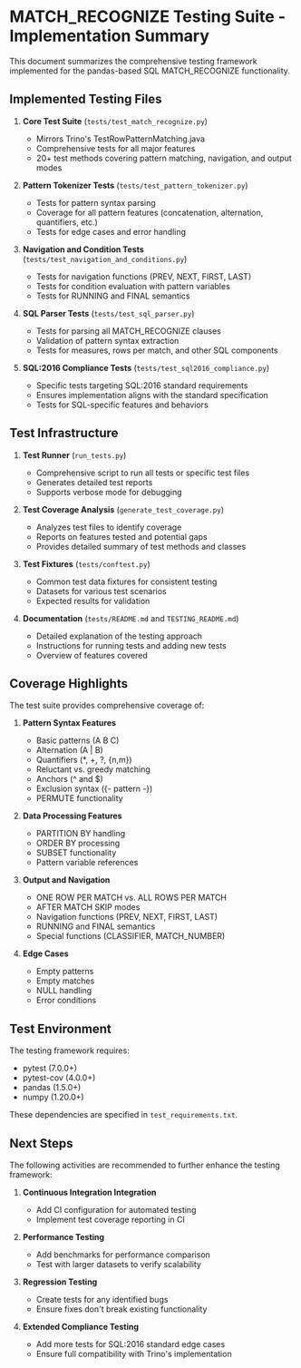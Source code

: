# MATCH_RECOGNIZE Testing Suite - Implementation Summary

This document summarizes the comprehensive testing framework implemented for the pandas-based SQL MATCH_RECOGNIZE functionality.

## Implemented Testing Files

1. **Core Test Suite** (`tests/test_match_recognize.py`)
   - Mirrors Trino's TestRowPatternMatching.java
   - Comprehensive tests for all major features
   - 20+ test methods covering pattern matching, navigation, and output modes

2. **Pattern Tokenizer Tests** (`tests/test_pattern_tokenizer.py`)
   - Tests for pattern syntax parsing
   - Coverage for all pattern features (concatenation, alternation, quantifiers, etc.)
   - Tests for edge cases and error handling

3. **Navigation and Condition Tests** (`tests/test_navigation_and_conditions.py`)
   - Tests for navigation functions (PREV, NEXT, FIRST, LAST)
   - Tests for condition evaluation with pattern variables
   - Tests for RUNNING and FINAL semantics

4. **SQL Parser Tests** (`tests/test_sql_parser.py`)
   - Tests for parsing all MATCH_RECOGNIZE clauses
   - Validation of pattern syntax extraction
   - Tests for measures, rows per match, and other SQL components

5. **SQL:2016 Compliance Tests** (`tests/test_sql2016_compliance.py`)
   - Specific tests targeting SQL:2016 standard requirements
   - Ensures implementation aligns with the standard specification
   - Tests for SQL-specific features and behaviors

## Test Infrastructure

1. **Test Runner** (`run_tests.py`)
   - Comprehensive script to run all tests or specific test files
   - Generates detailed test reports
   - Supports verbose mode for debugging

2. **Test Coverage Analysis** (`generate_test_coverage.py`)
   - Analyzes test files to identify coverage
   - Reports on features tested and potential gaps
   - Provides detailed summary of test methods and classes

3. **Test Fixtures** (`tests/conftest.py`)
   - Common test data fixtures for consistent testing
   - Datasets for various test scenarios
   - Expected results for validation

4. **Documentation** (`tests/README.md` and `TESTING_README.md`)
   - Detailed explanation of the testing approach
   - Instructions for running tests and adding new tests
   - Overview of features covered

## Coverage Highlights

The test suite provides comprehensive coverage of:

1. **Pattern Syntax Features**
   - Basic patterns (A B C)
   - Alternation (A | B)
   - Quantifiers (*, +, ?, {n,m})
   - Reluctant vs. greedy matching
   - Anchors (^ and $)
   - Exclusion syntax ({- pattern -})
   - PERMUTE functionality

2. **Data Processing Features**
   - PARTITION BY handling
   - ORDER BY processing
   - SUBSET functionality
   - Pattern variable references

3. **Output and Navigation**
   - ONE ROW PER MATCH vs. ALL ROWS PER MATCH
   - AFTER MATCH SKIP modes
   - Navigation functions (PREV, NEXT, FIRST, LAST)
   - RUNNING and FINAL semantics
   - Special functions (CLASSIFIER, MATCH_NUMBER)

4. **Edge Cases**
   - Empty patterns
   - Empty matches
   - NULL handling
   - Error conditions

## Test Environment

The testing framework requires:
- pytest (7.0.0+)
- pytest-cov (4.0.0+)
- pandas (1.5.0+)
- numpy (1.20.0+)

These dependencies are specified in `test_requirements.txt`.

## Next Steps

The following activities are recommended to further enhance the testing framework:

1. **Continuous Integration Integration**
   - Add CI configuration for automated testing
   - Implement test coverage reporting in CI

2. **Performance Testing**
   - Add benchmarks for performance comparison
   - Test with larger datasets to verify scalability

3. **Regression Testing**
   - Create tests for any identified bugs
   - Ensure fixes don't break existing functionality

4. **Extended Compliance Testing**
   - Add more tests for SQL:2016 standard edge cases
   - Ensure full compatibility with Trino's implementation

